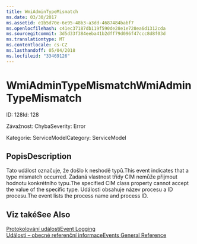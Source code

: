 ```yaml
---
title: WmiAdminTypeMismatch
ms.date: 03/30/2017
ms.assetid: e1b5d70e-6e95-48b3-a3dd-4687484babf7
ms.openlocfilehash: c41ec37187db119f590de28e1e728ea6d1312cda
ms.sourcegitcommit: 3d5d33f384eeba41b2dff79d096f47ccc8d8f03d
ms.translationtype: MT
ms.contentlocale: cs-CZ
ms.lasthandoff: 05/04/2018
ms.locfileid: "33469126"
---
```

# <a name="wmiadmintypemismatch"></a><span data-ttu-id="4b4fe-102">WmiAdminTypeMismatch</span><span class="sxs-lookup"><span data-stu-id="4b4fe-102">WmiAdminTypeMismatch</span></span>
<span data-ttu-id="4b4fe-103">ID: 128</span><span class="sxs-lookup"><span data-stu-id="4b4fe-103">Id: 128</span></span>  
  
 <span data-ttu-id="4b4fe-104">Závažnost: Chyba</span><span class="sxs-lookup"><span data-stu-id="4b4fe-104">Severity: Error</span></span>  
  
 <span data-ttu-id="4b4fe-105">Kategorie: ServiceModel</span><span class="sxs-lookup"><span data-stu-id="4b4fe-105">Category: ServiceModel</span></span>  
  
## <a name="description"></a><span data-ttu-id="4b4fe-106">Popis</span><span class="sxs-lookup"><span data-stu-id="4b4fe-106">Description</span></span>  
 <span data-ttu-id="4b4fe-107">Tato událost označuje, že došlo k neshodě typů.</span><span class="sxs-lookup"><span data-stu-id="4b4fe-107">This event indicates that a type mismatch occurred.</span></span> <span data-ttu-id="4b4fe-108">Zadaná vlastnost třídy CIM nemůže přijmout hodnotu konkrétního typu.</span><span class="sxs-lookup"><span data-stu-id="4b4fe-108">The specified CIM class property cannot accept the value of the specific type.</span></span> <span data-ttu-id="4b4fe-109">Události obsahuje název procesu a ID procesu.</span><span class="sxs-lookup"><span data-stu-id="4b4fe-109">The event lists the process name and process ID.</span></span>  
  
## <a name="see-also"></a><span data-ttu-id="4b4fe-110">Viz také</span><span class="sxs-lookup"><span data-stu-id="4b4fe-110">See Also</span></span>  
 [<span data-ttu-id="4b4fe-111">Protokolování událostí</span><span class="sxs-lookup"><span data-stu-id="4b4fe-111">Event Logging</span></span>](../../../../../docs/framework/wcf/diagnostics/event-logging/index.md)  
 [<span data-ttu-id="4b4fe-112">Události – obecné referenční informace</span><span class="sxs-lookup"><span data-stu-id="4b4fe-112">Events General Reference</span></span>](../../../../../docs/framework/wcf/diagnostics/event-logging/events-general-reference.md)
